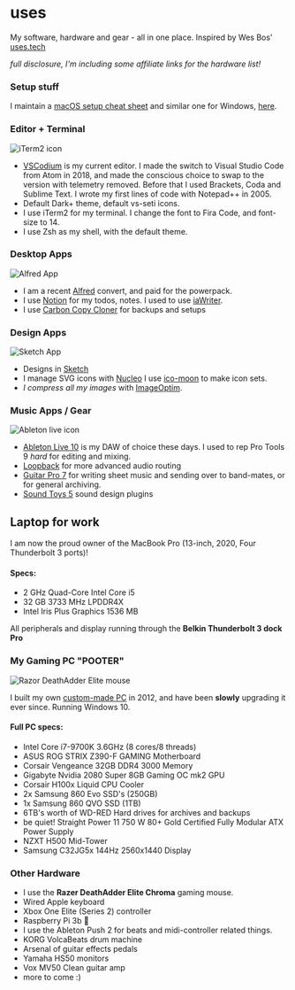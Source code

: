 # uses

My software, hardware and gear - all in one place. Inspired by Wes Bos' [uses.tech](https://uses.tech/)

*full disclosure, I'm including some affiliate links for the hardware list!*

### Setup stuff

I maintain a [macOS setup cheat sheet](https://github.com/miclgael/setup/) and similar one for Windows, [here](https://github.com/miclgael/setup-win/).

### Editor + Terminal

![iTerm2 icon](https://goofy-jackson-e58a45.netlify.com/scribbles/uses-iterm.png)

- [VSCodium](https://vscodium.com/) is my current editor. I made the switch to Visual Studio Code from Atom in 2018, and made the conscious choice to swap to the version with telemetry removed. Before that I used Brackets, Coda and Sublime Text. I wrote my first lines of code with Notepad++ in 2005.
- Default Dark+ theme, default vs-seti icons.
- I use iTerm2 for my terminal. I change the font to Fira Code, and font-size to 14.
- I use Zsh as my shell, with the default theme.

### Desktop Apps

![Alfred App](https://goofy-jackson-e58a45.netlify.com/scribbles/uses-alfred.png)

- I am a recent [Alfred](https://www.alfredapp.com/) convert, and paid for the powerpack.
- I use [Notion](http://notion.so/) for my todos, notes. I used to use [iaWriter](https://ia.net/writer). 
- I use [Carbon Copy Cloner](https://bombich.com/download) for backups and setups

### Design Apps

![Sketch App](https://goofy-jackson-e58a45.netlify.com/scribbles/uses-sketch.png)

- Designs in [Sketch](https://www.sketch.com)
- I manage SVG icons with [Nucleo](https://nucleoapp.com/) I use [ico-moon](https://icomoon.io/app/#/select) to make icon sets.
- *I compress all my images* with [ImageOptim](https://imageoptim.com/mac). 

### Music Apps / Gear

![Ableton live icon](https://goofy-jackson-e58a45.netlify.com/scribbles/uses-live10.png) 

- [Ableton Live 10](https://www.ableton.com/) is my DAW of choice these days. I used to rep Pro Tools 9 *hard* for editing and mixing. 
- [Loopback](https://rogueamoeba.com/loopback/) for more advanced audio routing
- [Guitar Pro 7](https://www.guitar-pro.com) for writing sheet music and sending over to band-mates, or for general archiving.
- [Sound Toys 5](http://soundtoys.com) sound design plugins

## Laptop for work

I am now the proud owner of the MacBook Pro (13-inch, 2020, Four Thunderbolt 3 ports)!

#### Specs:
- 2 GHz Quad-Core Intel Core i5
- 32 GB 3733 MHz LPDDR4X
- Intel Iris Plus Graphics 1536 MB

All peripherals and display running through the **Belkin Thunderbolt 3 dock Pro**

### My Gaming PC "POOTER"

![Razor DeathAdder Elite mouse](https://goofy-jackson-e58a45.netlify.com/scribbles/uses-mouse.png)

I built my own [custom-made PC](https://pcpartpicker.com/user/miclgael/saved/bhd8Mp) in 2012, and have been **slowly** upgrading it ever since. Running Windows 10.

#### Full PC specs:

- Intel Core i7-9700K 3.6GHz (8 cores/8 threads)
- ASUS ROG STRIX Z390-F GAMING Motherboard
- Corsair Vengeance 32GB DDR4 3000 Memory
- Gigabyte Nvidia 2080 Super 8GB Gaming OC mk2 GPU
- Corsair H100x Liquid CPU Cooler
- 2x Samsung 860 Evo SSD's (250GB)
- 1x Samsung 860 QVO SSD (1TB) 
- 6TB's worth of WD-RED Hard drives for archives and backups
- be quiet! Straight Power 11 750 W 80+ Gold Certified Fully Modular ATX Power Supply
- NZXT H500 Mid-Tower 
- Samsung C32JG5x 144Hz 2560x1440 Display

### Other Hardware

- I use the **Razer DeathAdder Elite Chroma** gaming mouse. 
- Wired Apple keyboard
- Xbox One Elite (Series 2) controller
- Raspberry Pi 3b 🍇
- I use the Ableton Push 2 for beats and midi-controller related things. 
- KORG VolcaBeats drum machine
- Arsenal of guitar effects pedals
- Yamaha HS50 monitors
- Vox MV50 Clean guitar amp
- more to come :)
